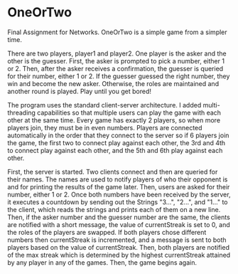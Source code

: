 # OneOrTwo
Final Assignment for Networks. OneOrTwo is a simple game from a simpler time.

There are two players, player1 and player2. One player is the asker and the other is the guesser. First, the asker is prompted to pick a number, either 1 or 2. Then, after the asker receives a confirmation, the guesser is queried for their number, either 1 or 2. If the guesser guessed the right number, they win and become the new asker. Otherwise, the roles are maintained and another round is played. Play until you get bored!

The program uses the standard client-server architecture. I added multi-threading capabilities so that multiple users can play the game with each other at the same time. Every game has exactly 2 players, so when more players join, they must be in even numbers. Players are connected automatically in the order that they connect to the server so if 6 players join the game, the first two to connect play against each other, the 3rd and 4th to connect play against each other, and the 5th and 6th play against each other. 

First, the server is started. Two clients connect and then are queried for their names. The names are used to notify players of who their opponent is and for printing the results of the game later. Then, users are asked for their number, either 1 or 2. Once both numbers have been received by the server, it executes a countdown by sending out the Strings "3...", "2...", and "1..." to the client, which reads the strings and prints each of them on a new line. Then, if the asker number and the guesser number are the same, the clients are notified with a short message, the value of currentStreak is set to 0, and the roles of the players are swapped. If both players chose different numbers then currentStreak is incremented, and a message is sent to both players based on the value of currentStreak. Then, both players are notified of the max streak which is determined by the highest currentStreak attained by any player in any of the games. Then, the game begins again. 
